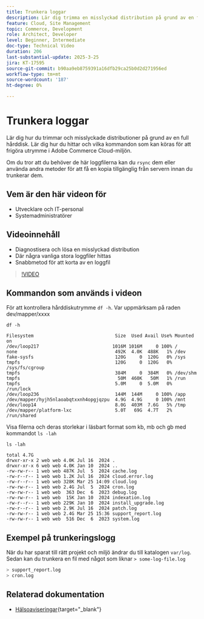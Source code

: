```yaml
---
title: Trunkera loggar
description: Lär dig trimma en misslyckad distribution på grund av en full hårddisk genom att trunkera stora loggfiler.
feature: Cloud, Site Management
topic: Commerce, Development
role: Architect, Developer
level: Beginner, Intermediate
doc-type: Technical Video
duration: 206
last-substantial-update: 2025-3-25
jira: KT-17595
source-git-commit: b90aa9eb8759391a16dfb29ca25b0d2d271956ed
workflow-type: tm+mt
source-wordcount: '187'
ht-degree: 0%

---
```


# Trunkera loggar

Lär dig hur du trimmar och misslyckade distributioner på grund av en full hårddisk. Lär dig hur du hittar och vilka kommandon som kan köras för att frigöra utrymme i Adobe Commerce Cloud-miljön.

Om du tror att du behöver de här loggfilerna kan du `rsync` dem eller använda andra metoder för att få en kopia tillgänglig från servern innan du trunkerar dem.

## Vem är den här videon för

- Utvecklare och IT-personal
- Systemadministratörer

## Videoinnehåll

- Diagnostisera och lösa en misslyckad distribution
- Där några vanliga stora loggfiler hittas
- Snabbmetod för att korta av en loggfil

>[!VIDEO](https://video.tv.adobe.com/v/3454587?learn=on&captions=swe)


## Kommandon som används i videon

För att kontrollera hårddiskutrymme `df -h`. Var uppmärksam på raden dev/mapper/xxxx

```SHELL
df -h

Filesystem                              Size  Used Avail Use% Mounted on
/dev/loop217                           1016M 1016M     0 100% /
none                                    492K  4.0K  488K   1% /dev
fake-sysfs                              120G     0  120G   0% /sys
tmpfs                                   120G     0  120G   0% /sys/fs/cgroup
tmpfs                                   384M     0  384M   0% /dev/shm
tmpfs                                    50M  460K   50M   1% /run
tmpfs                                   5.0M     0  5.0M   0% /run/lock
/dev/loop236                            144M  144M     0 100% /app
/dev/mapper/hyjh5nlaoabqtxxnh4opgjqzpu  4.9G  4.9G     0 100% /mnt
/dev/loop14                             8.0G  403M  7.6G   5% /tmp
/dev/mapper/platform-lxc                5.0T   69G  4.7T   2% /run/shared
```


Visa filerna och deras storlekar i läsbart format som kb, mb och gb med kommandot `ls -lah`

```SHELL
ls -lah

total 4.7G
drwxr-xr-x 2 web web 4.0K Jul 16  2024 .
drwxr-xr-x 6 web web 4.0K Jan 10  2024 ..
-rw-rw-r-- 1 web web 487K Jul  5  2024 cache.log
-rw-r--r-- 1 web web 1.2K Jul 16  2024 cloud.error.log
-rw-r--r-- 1 web web 328K Mar 25 14:09 cloud.log
-rw-rw-r-- 1 web web 2.4G Jul  5  2024 cron.log
-rw-rw-r-- 1 web web  363 Dec  6  2023 debug.log
-rw-rw-r-- 1 web web  15K Jan 10  2024 indexation.log
-rw-r--r-- 1 web web 229K Jan 10  2024 install_upgrade.log
-rw-r--r-- 1 web web 2.9K Jul 16  2024 patch.log
-rw-rw-r-- 1 web web 2.4G Mar 25 15:36 support_report.log
-rw-rw-r-- 1 web web  516 Dec  6  2023 system.log
```

## Exempel på trunkeringslogg

När du har sparat till rätt projekt och miljö ändrar du till katalogen `var/log`. Sedan kan du trunkera en fil med något som liknar `> some-log-file.log`

```BASH
> support_report.log 
> cron.log 
```

## Relaterad dokumentation

- [Hälsoaviseringar](https://experienceleague.adobe.com/sv/docs/commerce-on-cloud/user-guide/dev-tools/integrations/health-notifications){target="_blank"}
